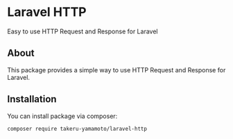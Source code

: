 # Laravel HTTP

Easy to use HTTP Request and Response for Laravel

## About

This package provides a simple way to use HTTP Request and Response for Laravel.

## Installation

You can install package via composer:

```
composer require takeru-yamamoto/laravel-http
```
